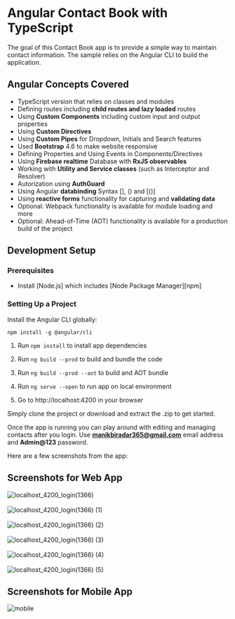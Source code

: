 # Angular Contact Book with TypeScript

The goal of this Contact Book app is to provide a simple way to maintain contact information. The sample relies on the Angular CLI to build the application.

## Angular Concepts Covered

* TypeScript version that relies on classes and modules
* Defining routes including **child routes and lazy loaded** routes
* Using **Custom Components** including custom input and output properties
* Using **Custom Directives**
* Using **Custom Pipes** for Dropdown, Initials and Search features
* Used **Bootstrap** 4.6 to make website responsive
* Defining Properties and Using Events in Components/Directives
* Using **Firebase realtime** Database with **RxJS observables**
* Working with **Utility and Service classes** (such as Interceptor and Resolver)
* Autorization using **AuthGuard**
* Using Angular **databinding** Syntax [], () and [()]
* Using **reactive forms** functionality for capturing and **validating data**
* Optional: Webpack functionality is available for module loading and more
* Optional: Ahead-of-Time (AOT) functionality is available for a production build of the project


## Development Setup

### Prerequisites

- Install [Node.js] which includes [Node Package Manager][npm]

### Setting Up a Project

Install the Angular CLI globally:

```
npm install -g @angular/cli
```

1. Run `npm install` to install app dependencies

1. Run `ng build --prod` to build and bundle the code

1. Run `ng build --prod --aot` to build and AOT bundle

1. Run `ng serve --open` to run app on local environment 

1. Go to http://localhost:4200 in your browser 

Simply clone the project or download and extract the .zip to get started. 

Once the app is running you can play around with editing and managing contacts after you login. Use **manikbiradar365@gmail.com** email address and **Admin@123** password.

Here are a few screenshots from the app:<br />

## Screenshots for Web App
![localhost_4200_login(1366)](https://user-images.githubusercontent.com/64681145/123249923-1f353480-d507-11eb-8d06-c402d69f410a.png)<br /><br />
![localhost_4200_login(1366) (1)](https://user-images.githubusercontent.com/64681145/123249928-20666180-d507-11eb-9624-86e3b2c00237.png)<br /><br />
![localhost_4200_login(1366) (2)](https://user-images.githubusercontent.com/64681145/123249930-20666180-d507-11eb-9841-0d62f618eceb.png)<br /><br />
![localhost_4200_login(1366) (3)](https://user-images.githubusercontent.com/64681145/123249932-20fef800-d507-11eb-947d-e7135fa6e2ee.png)<br /><br />
![localhost_4200_login(1366) (4)](https://user-images.githubusercontent.com/64681145/123249933-21978e80-d507-11eb-86e1-1f11444799a7.png)<br /><br />
![localhost_4200_login(1366) (5)](https://user-images.githubusercontent.com/64681145/123249934-21978e80-d507-11eb-913e-e5ca715ad48e.png)<br />




## Screenshots for Mobile App

![mobile](https://user-images.githubusercontent.com/64681145/123252210-a8e60180-d509-11eb-9da0-7b62f3b810b1.jpg)<br />






